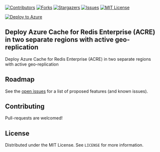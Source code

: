 [![Contributors][contributors-shield]][contributors-url]
[![Forks][forks-shield]][forks-url]
[![Stargazers][stars-shield]][stars-url]
[![Issues][issues-shield]][issues-url]
[![MIT License][license-shield]][license-url]

[![Deploy to Azure](https://aka.ms/deploytoazurebutton)](https://portal.azure.com/#create/Microsoft.Template/uri/https%3A%2F%2Fraw.githubusercontent.com%2Fredisgeek%2Facre-geo-replication%2Fmain%2FARM%2Fgeo-replication.json)

## Deploy Azure Cache for Redis Enterprise (ACRE) in two separate regions with active geo-replication

Deploy Azure Cache for Redis Enterprise (ACRE)
in two separate regions with active geo-replication

## Roadmap

See the [open issues](https://github.com/redisgeek/acre-geo-replication/issues) for a list of proposed features (and known issues).

## Contributing

Pull-requests are welcomed!

## License

Distributed under the MIT License. See `LICENSE` for more information.

[contributors-shield]: https://img.shields.io/github/contributors/redisgeek/acre-geo-replication.svg?style=for-the-badge
[contributors-url]: https://github.com/redisgeek/acre-geo-replication/graphs/contributors
[forks-shield]: https://img.shields.io/github/forks/redisgeek/acre-geo-replication.svg?style=for-the-badge
[forks-url]: https://github.com/redisgeek/acre-geo-replication/network/members
[stars-shield]: https://img.shields.io/github/stars/redisgeek/acre-geo-replication.svg?style=for-the-badge
[stars-url]: https://github.com/redisgeek/acre-geo-replication/stargazers
[issues-shield]: https://img.shields.io/github/issues/redisgeek/acre-geo-replication.svg?style=for-the-badge
[issues-url]: https://github.com/redisgeek/acre-geo-replication/issues
[license-shield]: https://img.shields.io/github/license/redisgeek/acre-geo-replication.svg?style=for-the-badge
[license-url]: https://github.com/redisgeek/acre-geo-replication/blob/master/LICENSE.txt